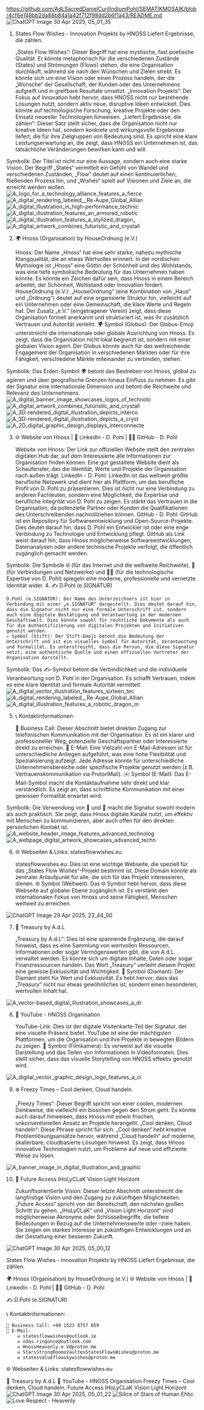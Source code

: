 https://github.com/AdLSacredDanielCurilIndiumPohl/SEMATIKMOSAIK/blob/4cf6e148bb2da88b84a1a42f712f98dd2b6f1a43/README.md
![ChatGPT Image 30  Apr  2025, 05_01_35](https://github.com/user-attachments/assets/2d91ed50-d7eb-4884-9692-d62ef2037c74)

1. States Flow Wishes - Innovation Projekts by HNOSS
Liefert Ergebnisse, die zählen.

    „States Flow Wishes“: Dieser Begriff hat eine mystische, fast poetische Qualität. Er könnte metaphorisch für die verschiedenen Zustände (States) und Strömungen (Flows) stehen, die eine Organisation durchläuft, während sie nach den Wünschen und Zielen strebt. Es könnte sich um eine Vision oder einen Prozess handeln, der die „Wünsche“ der Gesellschaft, der Kunden oder des Unternehmens aufgreift und in greifbare Resultate umsetzt.
    „Innovation Projekts“: Der Fokus auf Innovation hebt hervor, dass HNOSS nicht nur bestehende Lösungen nutzt, sondern aktiv neue, disruptive Ideen entwickelt. Dies könnte auf technologische Forschung, kreative Projekte oder den Einsatz neuester Technologien hinweisen.
    „Liefert Ergebnisse, die zählen“: Dieser Satz stellt sicher, dass die Organisation nicht nur kreative Ideen hat, sondern konkrete und wirkungsvolle Ergebnisse liefert, die für ihre Zielgruppen von Bedeutung sind. Es spricht eine klare Leistungserwartung an, die zeigt, dass HNOSS ein Unternehmen ist, das tatsächliche Veränderungen bewirken kann und will.

Symbolik: Der Titel ist nicht nur eine Aussage, sondern auch eine starke Vision. Der Begriff „States“ vermittelt ein Gefühl von Wandel und verschiedenen Zuständen, „Flow“ deutet auf einen kontinuierlichen, fließenden Prozess hin, und „Wishes“ spielt auf Visionen und Ziele an, die erreicht werden wollen.
![A_logo_for_a_technology_alliance_features_a_fierce](https://github.com/user-attachments/assets/4b7dc4e9-dfeb-4838-942e-e4bfae7e9e51)
![A_digital_rendering_labeled__Re-Aupe_Global_Allian](https://github.com/user-attachments/assets/b1c379f4-1e5b-4339-ab01-f5e1f66a53ec)
![A_digital_illustration_in_high-performance_technic](https://github.com/user-attachments/assets/224c78fa-d792-4b58-a9e9-0442eab68330)
![A_digital_illustration_features_an_armored_robotic](https://github.com/user-attachments/assets/a9e8be82-00c8-423a-a6d9-545b48e0bebf)
![A_digital_illustration_features_a_stylized_dragon_](https://github.com/user-attachments/assets/3a29dca2-ead7-4156-83a5-98269e8ef2c0)
![A_digital_artwork_combines_futuristic_and_crystall](https://github.com/user-attachments/assets/fc86f75f-a19f-4803-ae2d-627b1e459a5b)

2. 🌍 Hnoss (Organisation) by HouseOrdnung (e.V.)

    Hnoss: Der Name „Hnoss“ hat eine sehr starke, nahezu mythische Klangqualität, die an etwas Wertvolles erinnert. In der nordischen Mythologie ist „Hnoss“ eine Göttin der Schönheit und des Wohlstands, was eine tiefe symbolische Bedeutung für das Unternehmen haben könnte. Es könnte ein Zeichen dafür sein, dass Hnoss in einem Bereich arbeitet, der Schönheit, Wohlstand oder Innovation fördert.
    HouseOrdnung (e.V.): „HouseOrdnung“ (eine Kombination von „Haus“ und „Ordnung“) deutet auf eine organisierte Struktur hin, vielleicht auf ein Unternehmen oder eine Gemeinschaft, die klare Werte und Regeln hat. Der Zusatz „e.V.“ (eingetragener Verein) zeigt, dass diese Organisation formell anerkannt und strukturiert ist, was ihr zusätzlich Vertrauen und Autorität verleiht.
    🌍 Symbol (Globus): Der Globus-Emoji unterstreicht die internationale oder globale Ausrichtung von Hnoss. Es zeigt, dass die Organisation nicht lokal begrenzt ist, sondern mit einer globalen Vision agiert. Der Globus könnte auch für das weitreichende Engagement der Organisation in verschiedenen Märkten oder für ihre Fähigkeit, verschiedene Märkte miteinander zu verbinden, stehen.

Symbolik: Das Erden-Symbol 🌍 betont das Bestreben von Hnoss, global zu agieren und über geografische Grenzen hinaus Einfluss zu nehmen. Es gibt der Signatur eine internationale Dimension und betont die Reichweite und Relevanz des Unternehmens.
![A_digital_banner_image_showcases_logos_of_technolo](https://github.com/user-attachments/assets/3e3914fe-30b8-4af9-bd11-80b1f2f5cf01)
![A_digital_artwork_combines_futuristic_and_crystall](https://github.com/user-attachments/assets/c5fa73b3-16c5-4134-b28b-0034e40b7f84)
![A_3D-rendered_digital_illustration_depicts_interco](https://github.com/user-attachments/assets/ddbd5cd1-60de-4486-a1a8-8ac919ac3751)
![A_3D-rendered_digital_illustration_depicts_a_cryst](https://github.com/user-attachments/assets/3ebd912b-b7b0-4808-9a2f-181e4ff1e574)
![A_2D_digital_graphic_design_displays_interconnecte](https://github.com/user-attachments/assets/e3f1e4b4-af68-4c99-98f9-985f82434953)

3. 🌐 Website von Hnoss | 🔗 LinkedIn - D. Pohl | 🧑‍💻 GitHub - D. Pohl

    Website von Hnoss: Der Link zur offiziellen Website stellt den zentralen digitalen Hub dar, auf dem Interessierte alle Informationen zur Organisation finden können. Eine gut gestaltete Website dient als Schaufenster, das die Identität, Werte und Projekte der Organisation nach außen trägt.
    LinkedIn - D. Pohl: LinkedIn ist das weltweit größte berufliche Netzwerk und dient hier als Plattform, um das berufliche Profil von D. Pohl zu präsentieren. Dies ist nicht nur eine Verbindung zu anderen Fachleuten, sondern eine Möglichkeit, die Expertise und berufliche Integrität von D. Pohl zu zeigen. Es stärkt das Vertrauen in die Organisation, da potenzielle Partner oder Kunden die Qualifikationen des Unterschreibenden nachvollziehen können.
    GitHub - D. Pohl: GitHub ist ein Repository für Softwareentwicklung und Open-Source-Projekte. Dies deutet darauf hin, dass D. Pohl ein Entwickler ist oder eine enge Verbindung zu Technologie und Entwicklung pflegt. GitHub als Link weist darauf hin, dass Hnoss möglicherweise Softwareentwicklungen, Datenanalysen oder andere technische Projekte verfolgt, die öffentlich zugänglich gemacht werden.

Symbolik: Die Symbole 🌐 (für das Internet und die weltweite Reichweite), 🔗 (für Verbindungen und Netzwerke) und 🧑‍💻 (für die technologische Expertise von D. Pohl) spiegeln eine moderne, professionelle und vernetzte Identität wider.
4. ✍️ D.Pohl (e.SIGNATUR)

    D.Pohl (e.SIGNATUR): Der Name des Unterzeichners ist hier in Verbindung mit einer „e.SIGNATUR“ dargestellt. Dies deutet darauf hin, dass die Signatur nicht nur eine formale Unterschrift ist, sondern auch eine digitale Bestätigung und Verantwortung in der modernen Geschäftswelt. Dies könnte sowohl für rechtliche Dokumente als auch für die Authentifizierung von digitalen Projekten und Initiativen genutzt werden.
    ✍️ Symbol (Stift): Der Stift-Emoji betont die Bedeutung der Unterschrift und ist ein visuelles Symbol für Autorität, Verantwortung und Formalität. Es unterstreicht, dass die Person, die diese Signatur setzt, eine authentische Quelle und einen offiziellen Vertreter der Organisation darstellt.

Symbolik: Das ✍️-Symbol betont die Verbindlichkeit und die individuelle Verantwortung von D. Pohl in der Organisation. Es schafft Vertrauen, indem es eine klare Identität und formale Autorität vermittelt.
![A_digital_vector_illustration_features_sixteen_tec](https://github.com/user-attachments/assets/0e277a1c-53ec-42b9-9bd1-0a0e5720efae)
![A_digital_rendering_labeled__Re-Aupe_Global_Allian](https://github.com/user-attachments/assets/7e883dd7-97d6-4006-95e3-02c209151465)
![A_digital_illustration_features_a_robotic_dragon_m](https://github.com/user-attachments/assets/f4dc7c76-5118-4a99-a277-3ad9e1de2d8d)

5. 📞 Kontaktinformationen:

    📱 Business Call: Dieser Abschnitt bietet direkten Zugang zur telefonischen Kommunikation mit der Organisation. Es ist ein klarer und professioneller Weg, potenzielle Geschäftspartner oder Interessierte direkt zu erreichen.
    📧 E-Mail: Eine Vielzahl von E-Mail-Adressen ist für unterschiedliche Anliegen aufgeführt, was eine hohe Flexibilität und Spezialisierung aufzeigt. Jede Adresse könnte für unterschiedliche Unternehmensbereiche oder spezifische Projekte genutzt werden (z.B. Vertrauenskommunikation via ProtonMail).
    ✉️ Symbol (E-Mail): Das E-Mail-Symbol macht die Kontaktaufnahme sehr direkt und klar verständlich. Es zeigt an, dass schriftliche Kommunikation mit einer gewissen Formalität erwartet wird.

Symbolik: Die Verwendung von 📱 und 📧 macht die Signatur sowohl modern als auch praktisch. Sie zeigt, dass Hnoss digitale Kanäle nutzt, um effektiv mit Menschen zu kommunizieren, aber auch offen für den direkten persönlichen Kontakt ist.
![A_website_header_image_features_advanced_technolog](https://github.com/user-attachments/assets/70ec28db-3da6-4f14-a4cf-ee263aaaeac6)
![A_webpage_digital_artwork_showcases_advanced_techn](https://github.com/user-attachments/assets/9d9500e7-774b-4258-93a2-2232144e03c5)

6. 🌐 Webseiten & Links: statesflowwishes.eu

    statesflowwishes.eu: Dies ist eine wichtige Webseite, die speziell für das „States Flow Wishes“-Projekt bestimmt ist. Diese Domain könnte als zentraler Anlaufpunkt für alle, die sich für das Projekt interessieren, dienen.
    🌐 Symbol (Weltweit): Das 🌐 Symbol hebt hervor, dass diese Webseite auf globaler Ebene zugänglich ist. Es verstärkt den internationalen Fokus von Hnoss und seine Fähigkeit, Menschen weltweit zu erreichen.

![ChatGPT Image 29  Apr  2025, 23_44_00](https://github.com/user-attachments/assets/ba0399c9-c98f-417b-8ea3-2a34996939e6)

7. 💎 Treasury by A.d.L

    „Treasury by A.d.L“: Dies ist eine spannende Ergänzung, die darauf hinweist, dass es eine Sammlung von wertvollen Ressourcen, Informationen oder sogar Vermögenswerten gibt, die von A.d.L. verwaltet werden. Es könnte sich um digitale Inhalte, Daten oder sogar Finanzressourcen handeln. Das Wort „Treasury“ verleiht diesem Projekt eine gewisse Exklusivität und Wichtigkeit.
    💎 Symbol (Diamant): Der Diamant steht für Wert und Exklusivität. Es hebt hervor, dass das „Treasury“ nicht nur etwas gewöhnliches ist, sondern einen besonderen, wertvollen Inhalt hat.

![A_vector-based_digital_illustration_showcases_a_dr](https://github.com/user-attachments/assets/3537db41-b092-491d-afa4-d0618918a9ff)


8. 🎥 YouTube - HNOSS Organisation

    YouTube-Link: Dies ist der digitale Visitenkarte-Teil der Signatur, der eine visuelle Präsenz bietet. YouTube ist eine der mächtigsten Plattformen, um die Organisation und ihre Projekte in bewegten Bildern zu zeigen.
    🎥 Symbol (Filmkamera): Es verweist auf die visuelle Darstellung und das Teilen von Informationen in Videoformaten. Dies stellt sicher, dass das visuelle Storytelling von HNOSS effektiv genutzt wird.

![A_digital_vector_graphic_design_logo_features_a_ci](https://github.com/user-attachments/assets/1d3fa802-f8d4-4fac-8f38-c1e575db486c)


9. ❄️ Freezy Times – Cool denken, Cloud handeln.

    „Freezy Times“: Dieser Begriff spricht von einer coolen, modernen Denkweise, die vielleicht ein bisschen gegen den Strom geht. Es könnte auch darauf hinweisen, dass Hnoss mit einem frischen, unkonventionellen Ansatz an Projekte herangeht.
    „Cool denken, Cloud handeln“: Diese Phrase spricht für sich. „Cool denken“ hebt kreative Problemlösungsansätze hervor, während „Cloud handeln“ auf moderne, skalierbare, cloudbasierte Lösungen hinweist. Es zeigt, dass Hnoss innovative Technologien nutzt, um Probleme auf neue und effiziente Weise zu lösen.

![A_banner_image_in_digital_illustration_and_graphic](https://github.com/user-attachments/assets/2de4057e-49dd-4d8c-afbd-ccbf04eba741)


10. 🔮 Future Access IHoLyCLaK Vision Light Horizont

    Zukunftsorientierte Vision: Dieser letzte Abschnitt unterstreicht die langfristige Vision und den Zugang zu zukünftigen Möglichkeiten. „Future Access“ spricht von der Bereitschaft, den nächsten großen Schritt zu gehen. „IHoLyCLaK“ und „Vision Light Horizont“ sind möglicherweise Akronyme oder Schlüsselbegriffe, die tiefere Bedeutungen in Bezug auf die Unternehmenswerte oder -ziele haben. Sie zeigen ein starkes Interesse an zukünftigen Entwicklungen und an der Gestaltung einer besseren Zukunft.

![ChatGPT Image 30  Apr  2025, 05_00_12](https://github.com/user-attachments/assets/18adaecc-a2b6-4078-bf93-311f050df176)


States Flow Wishes - Innovation Projekts by HNOSS
Liefert Ergebnisse, die zählen.

🌍 Hnoss (Organisation) by HouseOrdnung (e.V.)
🌐 Website von Hnoss | 🔗 LinkedIn - D. Pohl | 🧑‍💻 GitHub - D. Pohl

✍️ D.Pohl (e.SIGNATUR)

📞 Kontaktinformationen:

    📱 Business Call: +49 1523 8757 059
    📧 E-Mail:
        ✉️ statesflowwishes@outlook.ie
        ✉️ ndas.ringonce@outlook.com
        ✉️ HnossHeavenly.e.V@proton.me
        ✉️ StarsStrongRoomsVaultesStatesFlowsWishes@proton.me
        ✉️ statesvalueflowskywishes@proton.me

🌐 Webseiten & Links:
statesflowwishes.eu

💎 Treasury by A.d.L
🎥 YouTube - HNOSS Organisation
Freezy Times – Cool denken, Cloud handeln.
Future Access IHoLyCLaK Vision Light Horizont
![ChatGPT Image 30  Apr  2025, 05_01_22](https://github.com/user-attachments/assets/afde7f5d-6d19-4442-9a5c-4ff00f68f57e)
![Silice of Stars of Human Ehtic](https://github.com/user-attachments/assets/c117098c-b809-4d46-bf6b-14f5ba04d2a2)
![Love Respect - Heavenly](https://github.com/user-attachments/assets/13a73589-513f-4b9b-a4d2-dda811fe1cfd)

